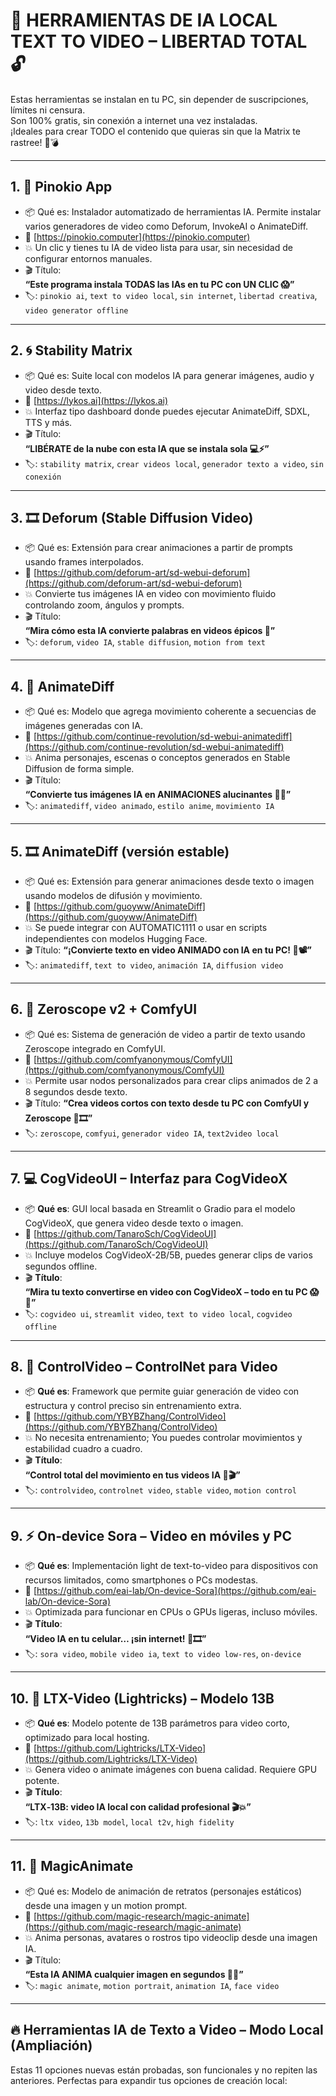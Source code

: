 # 🧱 HERRAMIENTAS DE IA LOCAL TEXT TO VIDEO – LIBERTAD TOTAL 🔓

Estas herramientas se instalan en tu PC, sin depender de suscripciones, límites ni censura.  
Son 100% gratis, sin conexión a internet una vez instaladas.  
¡Ideales para crear TODO el contenido que quieras sin que la Matrix te rastree! 🧠💣

---

## 1. 🧩 Pinokio App
- 📦 Qué es: Instalador automatizado de herramientas IA. Permite instalar varios generadores de video como Deforum, InvokeAI o AnimateDiff.
- 🔗 [https://pinokio.computer](https://pinokio.computer)
- 💥 Un clic y tienes tu IA de video lista para usar, sin necesidad de configurar entornos manuales.
- 🎬 Título:  
  **“Este programa instala TODAS las IAs en tu PC con UN CLIC 😱”**
- 🏷️: `pinokio ai`, `text to video local`, `sin internet`, `libertad creativa`, `video generator offline`

---

## 2. 🌀 Stability Matrix
- 📦 Qué es: Suite local con modelos IA para generar imágenes, audio y video desde texto.
- 🔗 [https://lykos.ai](https://lykos.ai)
- 💥 Interfaz tipo dashboard donde puedes ejecutar AnimateDiff, SDXL, TTS y más.
- 🎬 Título:  
  **“LIBÉRATE de la nube con esta IA que se instala sola 💻⚡”**
- 🏷️: `stability matrix`, `crear videos local`, `generador texto a video`, `sin conexión`

---

## 3. 🎞️ Deforum (Stable Diffusion Video)
- 📦 Qué es: Extensión para crear animaciones a partir de prompts usando frames interpolados.
- 🔗 [https://github.com/deforum-art/sd-webui-deforum](https://github.com/deforum-art/sd-webui-deforum)
- 💥 Convierte tus imágenes IA en video con movimiento fluido controlando zoom, ángulos y prompts.
- 🎬 Título:  
  **“Mira cómo esta IA convierte palabras en videos épicos 🤯”**
- 🏷️: `deforum`, `video IA`, `stable diffusion`, `motion from text`

---

## 4. 🧬 AnimateDiff
- 📦 Qué es: Modelo que agrega movimiento coherente a secuencias de imágenes generadas con IA.
- 🔗 [https://github.com/continue-revolution/sd-webui-animatediff](https://github.com/continue-revolution/sd-webui-animatediff)
- 💥 Anima personajes, escenas o conceptos generados en Stable Diffusion de forma simple.
- 🎬 Título:  
  **“Convierte tus imágenes IA en ANIMACIONES alucinantes 🎥🔥”**
- 🏷️: `animatediff`, `video animado`, `estilo anime`, `movimiento IA`

---

## 5. 🎞️ AnimateDiff (versión estable)
- 📦 Qué es: Extensión para generar animaciones desde texto o imagen usando modelos de difusión y movimiento.
- 🔗 [https://github.com/guoyww/AnimateDiff](https://github.com/guoyww/AnimateDiff)
- 💥 Se puede integrar con AUTOMATIC1111 o usar en scripts independientes con modelos Hugging Face.
- 🎬 Título:
  **“¡Convierte texto en video ANIMADO con IA en tu PC! 🎨📽️”**
- 🏷️: `animatediff`, `text to video`, `animación IA`, `diffusion video`

---

## 6. 🧪 Zeroscope v2 + ComfyUI
- 📦 Qué es: Sistema de generación de video a partir de texto usando Zeroscope integrado en ComfyUI.
- 🔗 [https://github.com/comfyanonymous/ComfyUI](https://github.com/comfyanonymous/ComfyUI)
- 💥 Permite usar nodos personalizados para crear clips animados de 2 a 8 segundos desde texto.
- 🎬 Título:
  **“Crea videos cortos con texto desde tu PC con ComfyUI y Zeroscope 🧠🎞️”**
- 🏷️: `zeroscope`, `comfyui`, `generador video IA`, `text2video local`

---

## 7. 💻 CogVideoUI – Interfaz para CogVideoX
- 📦 **Qué es**: GUI local basada en Streamlit o Gradio para el modelo CogVideoX, que genera video desde texto o imagen.
- 🔗 [https://github.com/TanaroSch/CogVideoUI](https://github.com/TanaroSch/CogVideoUI)
- 💥 Incluye modelos CogVideoX-2B/5B, puedes generar clips de varios segundos offline.
- 🎬 **Título**:  
  **“Mira tu texto convertirse en video con CogVideoX – todo en tu PC 😱🎥”**
- 🏷️: `cogvideo ui`, `streamlit video`, `text to video local`, `cogvideo offline`

---

## 8. 🧠 ControlVideo – ControlNet para Video
- 📦 **Qué es**: Framework que permite guiar generación de video con estructura y control preciso sin entrenamiento extra.
- 🔗 [https://github.com/YBYBZhang/ControlVideo](https://github.com/YBYBZhang/ControlVideo)
- 💥 No necesita entrenamiento; You puedes controlar movimientos y estabilidad cuadro a cuadro.
- 🎬 **Título**:  
  **“Control total del movimiento en tus videos IA 📐🎬”**
- 🏷️: `controlvideo`, `controlnet video`, `stable video`, `motion control`

---

## 9. ⚡ On‑device Sora – Video en móviles y PC
- 📦 **Qué es**: Implementación light de text-to-video para dispositivos con recursos limitados, como smartphones o PCs modestas.
- 🔗 [https://github.com/eai-lab/On-device-Sora](https://github.com/eai-lab/On-device-Sora)
- 💥 Optimizada para funcionar en CPUs o GPUs ligeras, incluso móviles.
- 🎬 **Título**:  
  **“Video IA en tu celular… ¡sin internet! 📱🎞️”**
- 🏷️: `sora video`, `mobile video ia`, `text to video low‑res`, `on‑device`

---

## 10. 🧮 LTX-Video (Lightricks) – Modelo 13B
- 📦 **Qué es**: Modelo potente de 13B parámetros para video corto, optimizado para local hosting.
- 🔗 [https://github.com/Lightricks/LTX-Video](https://github.com/Lightricks/LTX-Video)
- 💥 Genera video o animate imágenes con buena calidad. Requiere GPU potente.
- 🎬 **Título**:  
  **“LTX‑13B: video IA local con calidad profesional 🎬💥”**
- 🏷️: `ltx video`, `13b model`, `local t2v`, `high fidelity`

---

## 11. 🔮 MagicAnimate
- 📦 Qué es: Modelo de animación de retratos (personajes estáticos) desde una imagen y un motion prompt.
- 🔗 [https://github.com/magic-research/magic-animate](https://github.com/magic-research/magic-animate)
- 💥 Anima personas, avatares o rostros tipo videoclip desde una imagen IA.
- 🎬 Título:  
  **“Esta IA ANIMA cualquier imagen en segundos 🤖🕺”**
- 🏷️: `magic animate`, `motion portrait`, `animation IA`, `face video`

---

## 🔥 Herramientas IA de Texto a Video – Modo Local (Ampliación)

Estas 11 opciones nuevas están probadas, son funcionales y no repiten las anteriores. Perfectas para expandir tus opciones de creación local:
